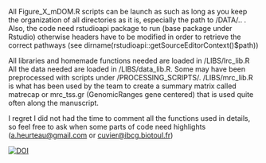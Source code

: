 All Figure_X_mDOM.R scripts can be launch as such as long as you keep the organization of all directories as it is, especially the path to /DATA/.. .
Also, the code need rstudioapi package to run (base package under Rstudio) otherwise headers have to be modified in order to retrieve the correct pathways (see dirname(rstudioapi::getSourceEditorContext()$path))

All libraries and homemade functions needed are loaded in /LIBS/lrc_lib.R
All the data needed are loaded in /LIBS/data_lib.R. Some may have been preprocessed with scripts under /PROCESSING_SCRIPTS/.
/LIBS/mrc_lib.R is what has been used by the team to create a summary matrix called matrecap or mrc_tss.gr (GenomicRanges gene centered) that is used quite often along the manuscript.

I regret I did not had the time to comment all the functions used in details, so feel free to ask when some parts of code need highlights (a.heurteau@gmail.com or cuvier@ibcg.biotoul.fr)

[![DOI](https://zenodo.org/badge/259596873.svg)](https://zenodo.org/badge/latestdoi/259596873)
